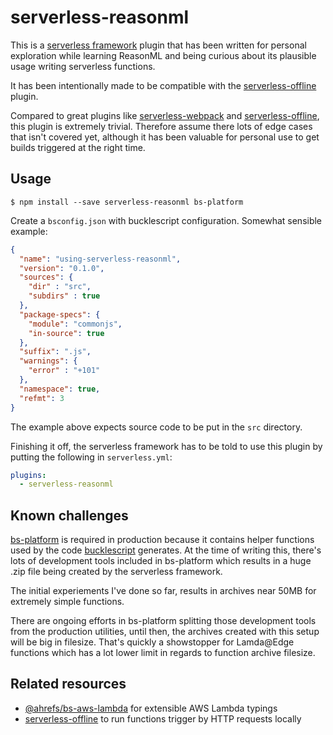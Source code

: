 # serverless-reasonml

This is a [serverless framework](https://serverless.com/framework/) plugin that has been
written for personal exploration while learning ReasonML and being curious about its
plausible usage writing serverless functions.

It has been intentionally made to be compatible with the [serverless-offline](https://github.com/dherault/serverless-offline) plugin.

Compared to great plugins like [serverless-webpack](https://github.com/serverless-heaven/serverless-webpack) and [serverless-offline](https://github.com/dherault/serverless-offline), this plugin is
extremely trivial. Therefore assume there lots of edge cases that isn't covered yet,
although it has been valuable for personal use to get builds triggered at the right time.

## Usage

```
$ npm install --save serverless-reasonml bs-platform
```

Create a `bsconfig.json` with bucklescript configuration. Somewhat sensible example:

```json
{
  "name": "using-serverless-reasonml",
  "version": "0.1.0",
  "sources": {
    "dir" : "src",
    "subdirs" : true
  },
  "package-specs": {
    "module": "commonjs",
    "in-source": true
  },
  "suffix": ".js",
  "warnings": {
    "error" : "+101"
  },
  "namespace": true,
  "refmt": 3
}
```

The example above expects source code to be put in the `src` directory.

Finishing it off, the serverless framework has to be told to use this plugin by putting
the following in `serverless.yml`:

```yaml
plugins:
  - serverless-reasonml
```

## Known challenges

[bs-platform]() is required in production because it contains helper functions used by the
code [bucklescript]() generates. At the time of writing this, there's lots of development tools
included in bs-platform which results in a huge .zip file being created by the serverless framework.

The initial experiements I've done so far, results in archives near 50MB for extremely simple functions.

There are ongoing efforts in bs-platform splitting those development tools from the production utilities,
until then, the archives created with this setup will be big in filesize. That's quickly a showstopper
for Lamda@Edge functions which has a lot lower limit in regards to function archive filesize.

## Related resources

- [@ahrefs/bs-aws-lambda](https://github.com/ahrefs/bs-aws-lambda) for extensible AWS Lambda typings
- [serverless-offline](https://github.com/dherault/serverless-offline) to run functions trigger by HTTP requests locally
